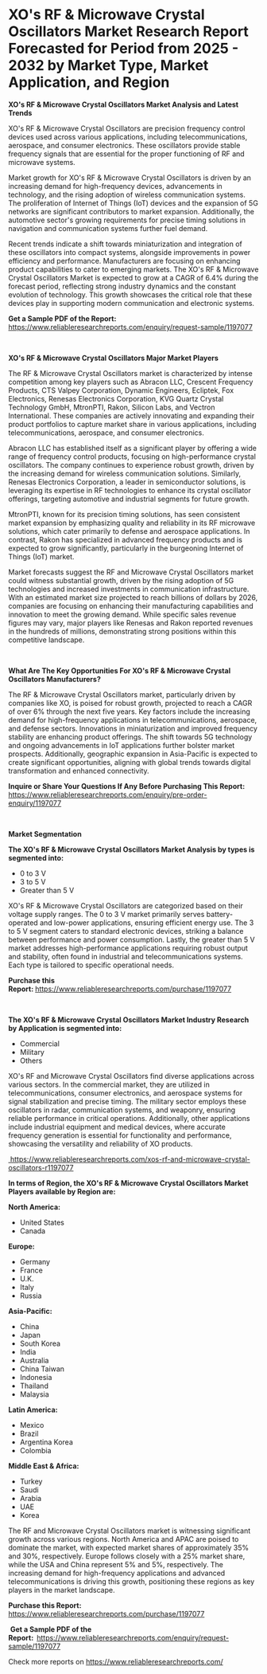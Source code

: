 <p><h1>XO's RF & Microwave Crystal Oscillators Market Research Report Forecasted for Period from 2025 -  2032 by Market Type, Market Application, and Region</h1></p><p><strong>XO's RF & Microwave Crystal Oscillators Market Analysis and Latest Trends</strong></p>
<p><p>XO's RF & Microwave Crystal Oscillators are precision frequency control devices used across various applications, including telecommunications, aerospace, and consumer electronics. These oscillators provide stable frequency signals that are essential for the proper functioning of RF and microwave systems.</p><p>Market growth for XO's RF & Microwave Crystal Oscillators is driven by an increasing demand for high-frequency devices, advancements in technology, and the rising adoption of wireless communication systems. The proliferation of Internet of Things (IoT) devices and the expansion of 5G networks are significant contributors to market expansion. Additionally, the automotive sector's growing requirements for precise timing solutions in navigation and communication systems further fuel demand.</p><p>Recent trends indicate a shift towards miniaturization and integration of these oscillators into compact systems, alongside improvements in power efficiency and performance. Manufacturers are focusing on enhancing product capabilities to cater to emerging markets. The XO's RF & Microwave Crystal Oscillators Market is expected to grow at a CAGR of 6.4% during the forecast period, reflecting strong industry dynamics and the constant evolution of technology. This growth showcases the critical role that these devices play in supporting modern communication and electronic systems.</p></p>
<p><strong>Get a Sample PDF of the Report:&nbsp;</strong> <a href="https://www.reliableresearchreports.com/enquiry/request-sample/1197077?utm_campaign=2211&utm_medium=2&utm_source=Github&utm_content=ia&utm_term=13022025&utm_id=xos-rf-microwave-crystal-oscillators">https://www.reliableresearchreports.com/enquiry/request-sample/1197077</a></p>
<p>&nbsp;</p>
<p><strong>XO's RF & Microwave Crystal Oscillators Major Market Players</strong></p>
<p><p>The RF & Microwave Crystal Oscillators market is characterized by intense competition among key players such as Abracon LLC, Crescent Frequency Products, CTS Valpey Corporation, Dynamic Engineers, Ecliptek, Fox Electronics, Renesas Electronics Corporation, KVG Quartz Crystal Technology GmbH, MtronPTI, Rakon, Silicon Labs, and Vectron International. These companies are actively innovating and expanding their product portfolios to capture market share in various applications, including telecommunications, aerospace, and consumer electronics.</p><p>Abracon LLC has established itself as a significant player by offering a wide range of frequency control products, focusing on high-performance crystal oscillators. The company continues to experience robust growth, driven by the increasing demand for wireless communication solutions. Similarly, Renesas Electronics Corporation, a leader in semiconductor solutions, is leveraging its expertise in RF technologies to enhance its crystal oscillator offerings, targeting automotive and industrial segments for future growth.</p><p>MtronPTI, known for its precision timing solutions, has seen consistent market expansion by emphasizing quality and reliability in its RF microwave solutions, which cater primarily to defense and aerospace applications. In contrast, Rakon has specialized in advanced frequency products and is expected to grow significantly, particularly in the burgeoning Internet of Things (IoT) market.</p><p>Market forecasts suggest the RF and Microwave Crystal Oscillators market could witness substantial growth, driven by the rising adoption of 5G technologies and increased investments in communication infrastructure. With an estimated market size projected to reach billions of dollars by 2026, companies are focusing on enhancing their manufacturing capabilities and innovation to meet the growing demand. While specific sales revenue figures may vary, major players like Renesas and Rakon reported revenues in the hundreds of millions, demonstrating strong positions within this competitive landscape.</p></p>
<p>&nbsp;</p>
<p><strong>What Are The Key Opportunities For XO's RF & Microwave Crystal Oscillators Manufacturers?</strong></p>
<p><p>The RF & Microwave Crystal Oscillators market, particularly driven by companies like XO, is poised for robust growth, projected to reach a CAGR of over 6% through the next five years. Key factors include the increasing demand for high-frequency applications in telecommunications, aerospace, and defense sectors. Innovations in miniaturization and improved frequency stability are enhancing product offerings. The shift towards 5G technology and ongoing advancements in IoT applications further bolster market prospects. Additionally, geographic expansion in Asia-Pacific is expected to create significant opportunities, aligning with global trends towards digital transformation and enhanced connectivity.</p></p>
<p><strong>Inquire or Share Your Questions If Any Before Purchasing This Report:</strong> <a href="https://www.reliableresearchreports.com/enquiry/pre-order-enquiry/1197077?utm_campaign=2211&utm_medium=2&utm_source=Github&utm_content=ia&utm_term=13022025&utm_id=xos-rf-microwave-crystal-oscillators">https://www.reliableresearchreports.com/enquiry/pre-order-enquiry/1197077</a></p>
<p>&nbsp;</p>
<p><strong>Market Segmentation</strong></p>
<p><strong>The XO's RF & Microwave Crystal Oscillators Market Analysis by types is segmented into:</strong></p>
<p><ul><li>0 to 3 V</li><li>3 to 5 V</li><li>Greater than 5 V</li></ul></p>
<p><p>XO's RF & Microwave Crystal Oscillators are categorized based on their voltage supply ranges. The 0 to 3 V market primarily serves battery-operated and low-power applications, ensuring efficient energy use. The 3 to 5 V segment caters to standard electronic devices, striking a balance between performance and power consumption. Lastly, the greater than 5 V market addresses high-performance applications requiring robust output and stability, often found in industrial and telecommunications systems. Each type is tailored to specific operational needs.</p></p>
<p><strong>Purchase this Report:&nbsp;</strong><a href="https://www.reliableresearchreports.com/purchase/1197077?utm_campaign=2211&utm_medium=2&utm_source=Github&utm_content=ia&utm_term=13022025&utm_id=xos-rf-microwave-crystal-oscillators">https://www.reliableresearchreports.com/purchase/1197077</a></p>
<p>&nbsp;</p>
<p><strong>The XO's RF & Microwave Crystal Oscillators Market Industry Research by Application is segmented into:</strong></p>
<p><ul><li>Commercial</li><li>Military</li><li>Others</li></ul></p>
<p><p>XO's RF and Microwave Crystal Oscillators find diverse applications across various sectors. In the commercial market, they are utilized in telecommunications, consumer electronics, and aerospace systems for signal stabilization and precise timing. The military sector employs these oscillators in radar, communication systems, and weaponry, ensuring reliable performance in critical operations. Additionally, other applications include industrial equipment and medical devices, where accurate frequency generation is essential for functionality and performance, showcasing the versatility and reliability of XO products.</p></p>
<p><a href="https://www.reliableresearchreports.com/xos-rf-and-microwave-crystal-oscillators-r1197077?utm_campaign=2211&utm_medium=2&utm_source=Github&utm_content=ia&utm_term=13022025&utm_id=xos-rf-microwave-crystal-oscillators">&nbsp;https://www.reliableresearchreports.com/xos-rf-and-microwave-crystal-oscillators-r1197077</a></p>
<p><strong>In terms of Region, the XO's RF & Microwave Crystal Oscillators Market Players available by Region are:</strong></p>
<p>
    <p> <strong> North America: </strong>
        <ul>
            <li>United States</li>
            <li>Canada</li>
        </ul>
        </p> 
    <p> <strong> Europe: </strong>
        <ul>
            <li>Germany</li>
            <li>France</li>
            <li>U.K.</li>
            <li>Italy</li>
            <li>Russia</li>
        </ul>
        </p> 
    <p> <strong> Asia-Pacific: </strong>
        <ul>
            <li>China</li>
            <li>Japan</li>
            <li>South Korea</li>
            <li>India</li>
            <li>Australia</li>
            <li>China Taiwan</li>
            <li>Indonesia</li>
            <li>Thailand</li>
            <li>Malaysia</li>
        </ul>
        </p> 
    <p> <strong> Latin America: </strong>
        <ul>
            <li>Mexico</li>
            <li>Brazil</li>
            <li>Argentina Korea</li>
            <li>Colombia</li>
        </ul>
        </p> 
    <p> <strong> Middle East & Africa: </strong>
        <ul>
            <li>Turkey</li>
            <li>Saudi</li>
            <li>Arabia</li>
            <li>UAE</li>
            <li>Korea</li>
        </ul>
    </p>
    </p>
<p><p>The RF and Microwave Crystal Oscillators market is witnessing significant growth across various regions. North America and APAC are poised to dominate the market, with expected market shares of approximately 35% and 30%, respectively. Europe follows closely with a 25% market share, while the USA and China represent 5% and 5%, respectively. The increasing demand for high-frequency applications and advanced telecommunications is driving this growth, positioning these regions as key players in the market landscape.</p></p>
<p><strong>Purchase this Report: </strong><a href="https://www.reliableresearchreports.com/purchase/1197077?utm_campaign=2211&utm_medium=2&utm_source=Github&utm_content=ia&utm_term=13022025&utm_id=xos-rf-microwave-crystal-oscillators">https://www.reliableresearchreports.com/purchase/1197077</a></p>
<p>&nbsp;<strong>Get a Sample PDF of the Report:&nbsp;&nbsp;</strong><a href="https://www.reliableresearchreports.com/enquiry/request-sample/1197077?utm_campaign=2211&utm_medium=2&utm_source=Github&utm_content=ia&utm_term=13022025&utm_id=xos-rf-microwave-crystal-oscillators">https://www.reliableresearchreports.com/enquiry/request-sample/1197077</a></p>
<p><strong></strong></p>
<p>Check more reports on <a href="https://www.reliableresearchreports.com/?utm_campaign=2211&utm_medium=2&utm_source=Github&utm_content=ia&utm_term=13022025&utm_id=xos-rf-microwave-crystal-oscillators">https://www.reliableresearchreports.com/</a></p>